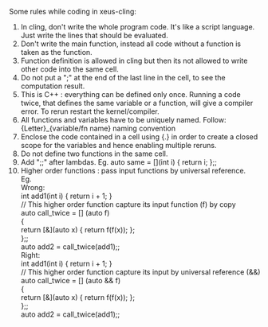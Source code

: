Some rules while coding in xeus-cling:

1. In cling, don't write the whole program code. It's like a script language. Just write the lines that should be evaluated. 
2. Don't write the main function, instead all code without a function is taken as the function.
3. Function definition is allowed in cling but then its not allowed to write other code into the same cell.
4. Do not put a ";" at the end of the last line in the cell, to see the computation result.
5. This is C++ : everything can be defined only once. Running a code twice, that defines the same variable or a function, will give a compiler error. To rerun restart the kernel/compiler.
6. All functions and variables have to be uniquely named. Follow: {Letter}_{variable/fn name} naming convention
7. Enclose the code contained in a cell using {.} in order to create a closed scope for the variables and hence enabling multiple reruns.
8. Do not define two functions in the same cell.
9. Add ";;" after lambdas. Eg. auto same = [](int i) { return i; };;
10. Higher order functions : pass input functions by universal reference.  
Eg.  
Wrong:  
int add1(int i) { return i + 1; }  
// This higher order function capture its input function (f) by copy  
auto call_twice = [] (auto f)  
{  
    return [&](auto x) { return f(f(x)); };  
};;  
auto add2 = call_twice(add1);;  
Right:  
int add1(int i) { return i + 1; }  
// This higher order function capture its input by universal reference (&&)  
auto call_twice = [] (auto && f)   
{  
    return [&](auto x) { return f(f(x)); };  
};;  
auto add2 = call_twice(add1);;  
